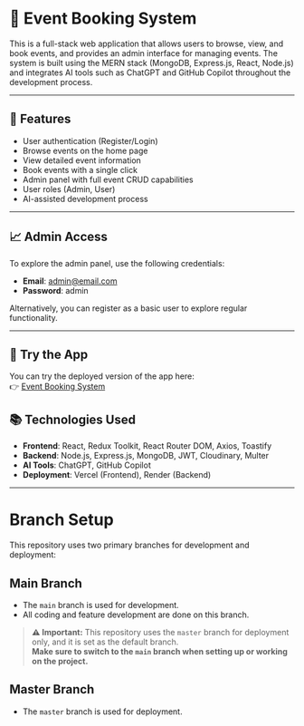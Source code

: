 # 🌟 Event Booking System

This is a full-stack web application that allows users to browse, view, and book events, and provides an admin interface for managing events. The system is built using the MERN stack (MongoDB, Express.js, React, Node.js) and integrates AI tools such as ChatGPT and GitHub Copilot throughout the development process.

---

## 🚀 Features

- User authentication (Register/Login)
- Browse events on the home page
- View detailed event information
- Book events with a single click
- Admin panel with full event CRUD capabilities
- User roles (Admin, User)
- AI-assisted development process

---

## 📈 Admin Access

To explore the admin panel, use the following credentials:

- **Email**: admin@email.com  
- **Password**: admin

Alternatively, you can register as a basic user to explore regular functionality.

---

## 📍 Try the App

You can try the deployed version of the app here:  
👉 [Event Booking System](https://event-booking-system-rouge.vercel.app/)


## 📚 Technologies Used

- **Frontend**: React, Redux Toolkit, React Router DOM, Axios, Toastify
- **Backend**: Node.js, Express.js, MongoDB, JWT, Cloudinary, Multer
- **AI Tools**: ChatGPT, GitHub Copilot
- **Deployment**: Vercel (Frontend), Render (Backend)

---

# Branch Setup

This repository uses two primary branches for development and deployment:

## Main Branch
- The `main` branch is used for development.
- All coding and feature development are done on this branch.
  
> **⚠️ Important:** This repository uses the `master` branch for deployment only, and it is set as the default branch.  
> **Make sure to switch to the `main` branch when setting up or working on the project.**

## Master Branch
- The `master` branch is used for deployment.
